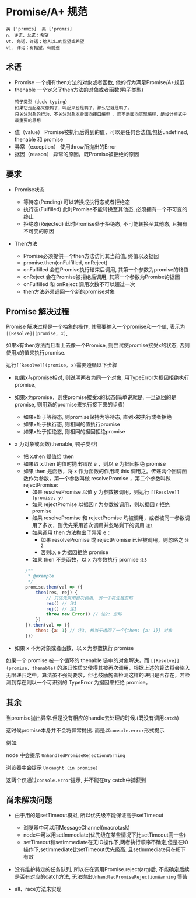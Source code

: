 # Promise/A+ 规范

```
英 ['prɒmɪs]  美 ['prɑmɪs]
n. 许诺，允诺；希望
vt. 允诺，许诺；给人以…的指望或希望
vi. 许诺；有指望，有前途
```

## 术语

- Promise 一个拥有then方法的对象或者函数, 他的行为满足Promise/A+规范
- thenable 一个定义了then方法的对象或者函数(鸭子类型)
    ```
    鸭子类型（duck typing）
    如果它走起路来像鸭子，叫起来也是鸭子，那么它就是鸭子。
    只关注对象的行为，不关注对象本身面向接口编型 ，而不是面向实现编程，是设计模式中最重要的思想
    ```
- 值（value） Promise被执行后得到的值，可以是任何合法值,包括undefined, thenable 和 promise
- 异常（exception） 使用throw所抛出的Error
- 据因（reason） 异常的原因，既Promise被拒绝的原因

## 要求

- Promise状态
    - 等待态(Pending) 可以转换成执行态或者拒绝态
    - 执行态(Fulfilled) 此时Promise不能转换至其他态, 必须拥有一个不可变的终止
    - 拒绝态(Rejected) 此时Promise处于拒绝态, 不可能转换至其他态, 且拥有不可变的原因

- Then方法
    - Promise必须提供一个then方法访问其当前值, 终值以及据因
    - promise.then(onFulfilled, onReject)
    - onFulfilled 会在Promise执行结束后调用, 其第一个参数为promise的终值
    - onReject 会在Promise被拒绝后调用, 其第一个参数为Promise的据因
    - onFulfilled 和 onReject 调用次数不可以超过一次
    - then方法必须返回一个新的promise对象


## Promise 解决过程

Promise 解决过程是一个抽象的操作, 其需要输入一个promise和一个值, 表示为`[[Resolve]](promise, x)`,

如果x有then方法而且看上去像一个Promise, 则尝试使promise接受x的状态, 否则使用x的值来执行promise.


运行`[[Resolve]](promise, x)`需要遵循以下步骤

- 如果x与promise相对, 则说明两者为同一个对象, 用TypeError为据因拒绝执行promise。

- 如果x为promise，则使promise接受x的状态(简单说就是, 一旦返回的是promise, 则用新的promise来执行接下来的步骤)
    - 如果x处于等待态, 则promise保持为等待态, 直到x被执行或者拒绝
    - 如果x处于执行态, 则相同的值执行promise
    - 如果x处于拒绝态, 则相同的据因拒绝promise


- x 为对象或函数(thenable, 鸭子类型)
    - 把 x.then 赋值给 then
    - 如果取 x.then 的值时抛出错误 e ，则以 e 为据因拒绝 promise
    - 如果 then 是函数，将 x 作为函数的作用域 this 调用之。传递两个回调函数作为参数，第一个参数叫做 resolvePromise ，第二个参数叫做 rejectPromise:
        - 如果 resolvePromise 以值 y 为参数被调用，则运行 `[[Resolve]](promise, y)`
        - 如果 rejectPromise 以据因 r 为参数被调用，则以据因 r 拒绝 promise
        - 如果 resolvePromise 和 rejectPromise 均被调用，或者被同一参数调用了多次，则优先采用首次调用并忽略剩下的调用 `注1`
        - 如果调用 then 方法抛出了异常 e：
            - 如果 resolvePromise 或 rejectPromise 已经被调用，则忽略之 `注2`
            - 否则以 e 为据因拒绝 promise
        - 如果 then 不是函数，以 x 为参数执行 promise `注3`
    ``` javascript
        /**
         * @example
         */
        promise.then(val => ({
            then(res, rej) {
                // 只优先采用首次调用, 另一个将会被忽略
                res() // 注1
                rej() // 注1
                throw new Error() // 注2: 忽略
            })
        }).then(val => ({
            then: {a: 1} // 注3, 相当于返回了一个{then: {a: 1}} 对象
        }))
    ```
- 如果 x 不为对象或者函数，以 x 为参数执行 promise


如果一个 promise 被一个循环的 thenable 链中的对象解决，而 `[[Resolve]](promise, thenable)` 的递归性质又使得其被再次调用，根据上述的算法将会陷入无限递归之中。算法虽不强制要求，但也鼓励施者检测这样的递归是否存在，若检测到存在则以一个可识别的 TypeError 为据因来拒绝 promise。


## 其余

当promise抛出异常.但是没有相应的handle去处理的时候.(既没有调用`catch`)

这时候promise本身并不会将异常抛出. 而是以`console.error`形式提示

例如:

node 中会提示 `UnhandledPromiseRejectionWarning`

浏览器中会提示 `Uncaught (in promise)`

这两个仅通过`console.error`提示, 并不能在try catch中捕获到


## 尚未解决问题

- 由于用的是setTimeout模拟, 所以优先级不能保证高于setTimeout
    - 浏览器中可以用MessageChannel(macrotask)
    - node中可以用setImmediate(优先级在某些情况下比setTimeout高一些)
    - setTimeout和setImmediate在无IO操作下,两者执行顺序不确定,但是在IO操作下,setImmediate比setTimeout优先级高. 且setImmediate只在IE下有效

- 没有维护特定的任务队列, 所以在在调用Promise.reject(arg)后, 不能确定后续是否有对应的catch方法, 无法抛出`UnhandledPromiseRejectionWarning` 警告

- all、race方法未实现